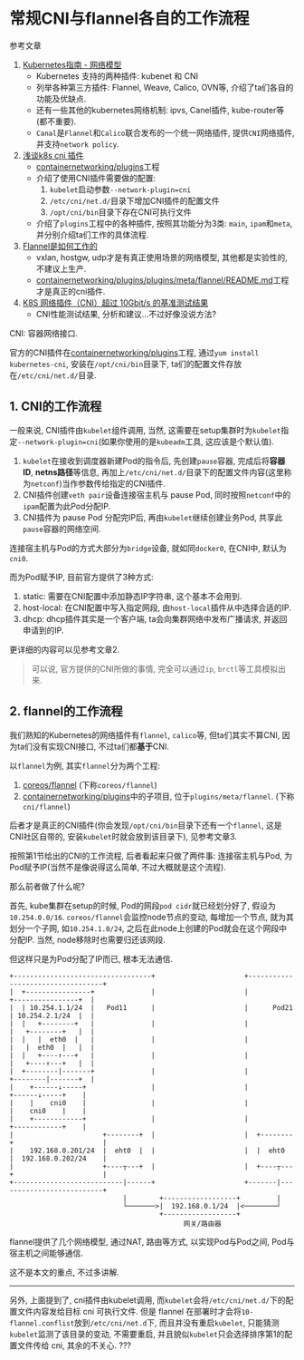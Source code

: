 # 常规CNI与flannel各自的工作流程

参考文章

1. [Kubernetes指南 - 网络模型](https://feisky.gitbooks.io/kubernetes/network/network.html)
    - Kubernetes 支持的两种插件: kubenet 和 CNI
    - 列举各种第三方插件: Flannel, Weave, Calico, OVN等, 介绍了ta们各自的功能及优缺点.
    - 还有一些其他的kubernetes网络机制: ipvs, Canel插件, kube-router等(都不重要).
    - `Canal`是`Flannel`和`Calico`联合发布的一个统一网络插件, 提供`CNI`网络插件, 并支持`network policy`.
2. [浅谈k8s cni 插件](https://segmentfault.com/a/1190000017182169)
    - [containernetworking/plugins](https://github.com/containernetworking/plugins)工程
    - 介绍了使用CNI插件需要做的配置: 
        1. `kubelet`启动参数`--network-plugin=cni`
        2. `/etc/cni/net.d/`目录下增加CNI插件的配置文件
        3. `/opt/cni/bin`目录下存在CNI可执行文件
    - 介绍了`plugins`工程中的各种插件, 按照其功能分为3类: `main`, `ipam`和`meta`, 并分别介绍ta们工作的具体流程.
3. [Flannel是如何工作的](https://cloud.tencent.com/developer/article/1096997)
    - vxlan, hostgw, udp才是有真正使用场景的网络模型, 其他都是实验性的, 不建议上生产.
    - [containernetworking/plugins/plugins/meta/flannel/README.md](https://github.com/containernetworking/plugins/blob/master/plugins/meta/flannel/README.md)工程才是真正的cni插件.
4. [K8S 网络插件（CNI）超过 10Gbit/s 的基准测试结果](https://zhuanlan.zhihu.com/p/53296042)
    - CNI性能测试结果, 分析和建议...不过好像没说方法?

CNI: 容器网络接口.

官方的CNI插件在[containernetworking/plugins](https://github.com/containernetworking/plugins)工程, 通过`yum install kubernetes-cni`, 安装在`/opt/cni/bin`目录下, ta们的配置文件存放在`/etc/cni/net.d/`目录.

## 1. CNI的工作流程

一般来说, CNI插件由`kubelet`组件调用, 当然, 这需要在setup集群时为`kubelet`指定`--network-plugin=cni`(如果你使用的是`kubeadm`工具, 这应该是个默认值).

1. `kubelet`在接收到调度器新建Pod的指令后, 先创建`pause`容器, 完成后将**容器ID**, **netns路径**等信息, 再加上`/etc/cni/net.d/`目录下的配置文件内容(这里称为`netconf`)当作参数传给指定的CNI插件.
2. CNI插件创建`veth pair`设备连接宿主机与 pause Pod, 同时按照`netconf`中的`ipam`配置为此Pod分配IP. 
3. CNI插件为 pause Pod 分配完IP后, 再由`kubelet`继续创建业务Pod, 共享此`pause`容器的网络空间.

连接宿主机与Pod的方式大部分为`bridge`设备, 就如同`docker0`, 在CNI中, 默认为`cni0`.

而为Pod赋予IP, 目前官方提供了3种方式: 

1. static: 需要在CNI配置中添加静态IP字符串, 这个基本不会用到.
2. host-local: 在CNI配置中写入指定网段, 由`host-local`插件从中选择合适的IP.
3. dhcp: dhcp插件其实是一个客户端, ta会向集群网络中发布广播请求, 并返回申请到的IP.

更详细的内容可以见参考文章2.

> 可以说, 官方提供的CNI所做的事情, 完全可以通过`ip`, `brctl`等工具模拟出来.

## 2. flannel的工作流程

我们熟知的Kubernetes的网络插件有`flannel`, `calico`等, 但ta们其实不算CNI, 因为ta们没有实现CNI接口, 不过ta们都**基于**CNI.

以`flannel`为例, 其实`flannel`分为两个工程:

1. [coreos/flannel](https://github.com/generals-space/flannel) (下称`coreos/flannel`)
2. [containernetworking/plugins](https://github.com/containernetworking/plugins)中的子项目, 位于`plugins/meta/flannel`. (下称`cni/flannel`)

后者才是真正的CNI插件(你会发现`/opt/cni/bin`目录下还有一个`flannel`, 这是CNI社区自带的, 安装`kubelet`时就会放到该目录下), 见参考文章3.

按照第1节给出的CNI的工作流程, 后者看起来只做了两件事: 连接宿主机与Pod, 为Pod赋予IP(当然不是像说得这么简单, 不过大概就是这个流程).

那么前者做了什么呢? 

首先, kube集群在setup的时候, Pod的网段`pod cidr`就已经划分好了, 假设为`10.254.0.0/16`. `coreos/flannel`会监控node节点的变动, 每增加一个节点, 就为其划分一个子网, 如`10.254.1.0/24`, 之后在此node上创建的Pod就会在这个网段中分配IP. 当然, node移除时也需要归还该网段.

但这样只是为Pod分配了IP而已, 根本无法通信. 

```
+----------------------------------+                      +----------------------------------+
|  +----------------+              |                      |              +----------------+  |
|  | 10.254.1.1/24  |   Pod11      |                      |      Pod21   | 10.254.2.1/24  |  |
|  |   +--------+   |              |                      |              |   +--------+   |  |
|  |   |  eth0  |   |              |                      |              |   |  eth0  |   |  |
|  |   +----↑---+   |              |                      |              |   +----↑---+   |  |
|  +--------|-------+              |                      |              +--------|-------+  |
|    +------↓-----+                |                      |                +------↓-----+    |
|    |    cni0    |                |                      |                |    cni0    |    |
|    +------------+                |                      |                +------------+    |
|                      +--------+  |                      |  +--------+                      |
|    192.168.0.201/24  |  eht0  |  |                      |  |  eht0  |  192.168.0.202/24    |
|                      +----┬---+  |                      |  +----┬---+                      |
+---------------------------|------+                      +-------|--------------------------+
                            |        +------------------+         |                             
                            └───────>|  192.168.0.1/24  |<────────┘                             
                                     +------------------+
                                           网关/路由器
```

flannel提供了几个网络模型, 通过NAT, 路由等方式, 以实现Pod与Pod之间, Pod与宿主机之间能够通信.

这不是本文的重点, 不过多讲解.

------

另外, 上面提到了, cni插件由kubelet调用, 而`kubelet`会将`/etc/cni/net.d/`下的配置文件内容发给目标 cni 可执行文件. 但是 flannel 在部署时才会将`10-flannel.conflist`放到`/etc/cni/net.d`下, 而且并没有重启`kubelet`, 只能猜测`kubelet`监测了该目录的变动, 不需要重启, 并且貌似`kubelet`只会选择排序第1的配置文件传给 cni, 其余的不关心. ???
